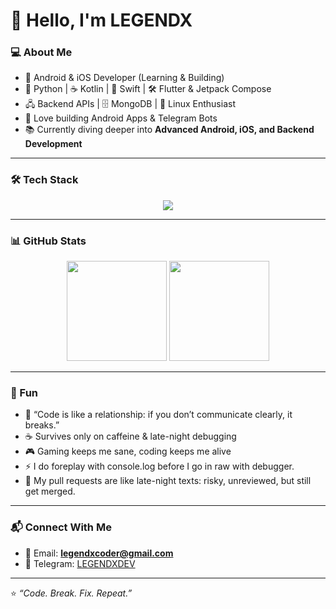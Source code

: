 # 👋 Hello, I'm LEGENDX  

### 💻 About Me  
- 🚀 Android & iOS Developer (Learning & Building)  
- 🐍 Python | ☕ Kotlin | 🖤 Swift | 🛠️ Flutter & Jetpack Compose  
- 🖧 Backend APIs | 🗄️ MongoDB | 🐧 Linux Enthusiast  
- 🤖 Love building Android Apps & Telegram Bots  
- 📚 Currently diving deeper into **Advanced Android, iOS, and Backend Development**  

---

### 🛠️ Tech Stack  
<p align="center">
  <img src="https://skillicons.dev/icons?i=python,kotlin,swift,flutter,androidstudio,mongodb,linux,git,docker" />
</p>

---

### 📊 GitHub Stats  
<p align="center">
  <img src="https://github-readme-stats.vercel.app/api?username=LEGENDXOP&show_icons=true&theme=tokyonight" height="160" />
  <img src="https://github-readme-stats.vercel.app/api/top-langs/?username=LEGENDXOP&layout=compact&theme=tokyonight" height="160" />
</p>

---

### 🎯 Fun 
- 🍷 “Code is like a relationship: if you don’t communicate clearly, it breaks.”
- ☕ Survives only on caffeine & late-night debugging  
- 🎮 Gaming keeps me sane, coding keeps me alive  
- ⚡ I do foreplay with console.log before I go in raw with debugger.
- 🖤 My pull requests are like late-night texts: risky, unreviewed, but still get merged.

---

### 📬 Connect With Me  
- 📩 Email: **legendxcoder@gmail.com**  
- 💬 Telegram: [LEGENDXDEV](https://t.me/LEGENDXDEV)  

---
⭐️ *“Code. Break. Fix. Repeat.”*
